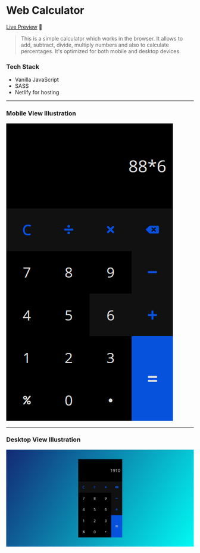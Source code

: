 # Web Calculator

[Live Preview](https://sample-calculator.netlify.app/) 🚀

> This is a simple calculator which works in the browser. It allows to add, subtract, divide, multiply numbers and also to calculate percentages. It's optimized for both mobile and desktop devices.

### Tech Stack

- Vanilla JavaScript
- SASS
- Netlify for hosting

---

### Mobile View Illustration

![cover](./screenshots/mobile.png)

---

### Desktop View Illustration

![cover](./screenshots/desktop.png)
